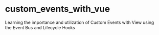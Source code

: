 # custom_events_with_vue
Learning the importance and utilization of Custom Events with View using the Event Bus and Lifecycle Hooks

